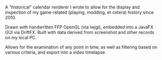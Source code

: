 A "historical" calendar renderer I wrote to allow for the display and inspection of my game-related (playing, modding, et cetera) history since 2010.

Drawn with handwritten FFP OpenGL (via lwjgl), embedded into a JavaFX GUI via DriftFX. Built with data derived from screenshot and other records on my local PC.

Allows for the examination of any point in time, as well as filtering based on various criteria, and export into a video timelapse.
